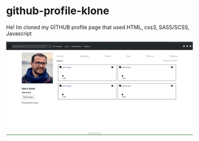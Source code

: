 # github-profile-klone


<p> He! Im cloned my  GİTHUB profile page that used HTML, css3, SASS/SCSS, Javascript</p> 



<img src="images/guthub-profile.gif" alt="">

